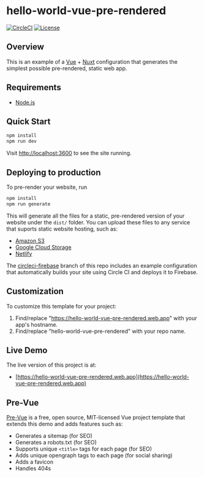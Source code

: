 # hello-world-vue-pre-rendered

[![CircleCI](https://circleci.com/gh/mtlynch/hello-world-vue-pre-rendered.svg?style=svg)](https://circleci.com/gh/mtlynch/hello-world-vue-pre-rendered) [![License](http://img.shields.io/:license-mit-blue.svg?style=flat-square)](LICENSE)

## Overview

This is an example of a [Vue](https://vuejs.org) + [Nuxt](https://nuxtjs.org) configuration that generates the simplest possible pre-rendered, static web app.

## Requirements

- [Node.js](https://nodejs.org/en/download/)

## Quick Start

```bash
npm install
npm run dev
```

Visit [http://localhost:3600](http://localhost:3600) to see the site running.

## Deploying to production

To pre-render your website, run

```bash
npm install
npm run generate
```

This will generate all the files for a static, pre-rendered version of your website under the `dist/` folder. You can upload these files to any service that suports static website hosting, such as:

- [Amazon S3](https://docs.aws.amazon.com/AmazonS3/latest/dev/WebsiteHosting.html)
- [Google Cloud Storage](https://cloud.google.com/storage/docs/hosting-static-website)
- [Netlify](https://www.netlify.com/blog/2016/10/27/a-step-by-step-guide-deploying-a-static-site-or-single-page-app/)

The [circleci-firebase](https://github.com/mtlynch/hello-world-vue-pre-rendered/tree/circleci-firebase) branch of this repo includes an example configuration that automatically builds your site using Circle CI and deploys it to Firebase.

## Customization

To customize this template for your project:

1. Find/replace "https://hello-world-vue-pre-rendered.web.app" with your app's hostname.
1. Find/replace "hello-world-vue-pre-rendered" with your repo name.

## Live Demo

The live version of this project is at:

- [https://hello-world-vue-pre-rendered.web.app](https://hello-world-vue-pre-rendered.web.app)

## Pre-Vue

[Pre-Vue](https://github.com/mtlynch/pre-vue) is a free, open source, MIT-licensed Vue project template that extends this demo and adds features such as:

- Generates a sitemap (for SEO)
- Generates a robots.txt (for SEO)
- Supports unique `<title>` tags for each page (for SEO)
- Adds unique opengraph tags to each page (for social sharing)
- Adds a favicon
- Handles 404s
